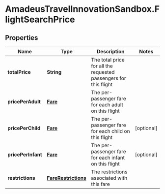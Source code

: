 # AmadeusTravelInnovationSandbox.FlightSearchPrice

## Properties
Name | Type | Description | Notes
------------ | ------------- | ------------- | -------------
**totalPrice** | **String** | The total price for all the requested passengers for this flight | 
**pricePerAdult** | [**Fare**](Fare.md) | The per-passenger fare for each adult on this flight | 
**pricePerChild** | [**Fare**](Fare.md) | The per-passenger fare for each child on this flight | [optional] 
**pricePerInfant** | [**Fare**](Fare.md) | The per-passenger fare for each infant on this flight | [optional] 
**restrictions** | [**FareRestrictions**](FareRestrictions.md) | The restrictions associated with this fare | 


